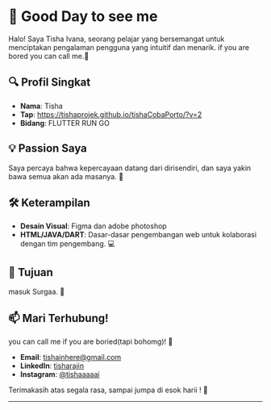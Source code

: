 # 👋 Good Day to see me

Halo! Saya Tisha Ivana, seorang pelajar yang bersemangat untuk menciptakan pengalaman pengguna yang intuitif dan menarik.
if you are bored you can call me.🎨

## 🔍 Profil Singkat

- **Nama**: Tisha
- **Tap**: https://tishaprojek.github.io/tishaCobaPorto/?v=2
- **Bidang**: FLUTTER RUN GO

## 💡 Passion Saya

Saya percaya bahwa kepercayaan datang dari dirisendiri, dan saya yakin bawa semua akan ada masanya. 🌟

## 🛠 Keterampilan

- **Desain Visual**: Figma dan adobe photoshop
- **HTML/JAVA/DART**: Dasar-dasar pengembangan web untuk kolaborasi dengan tim pengembang. 💻

## 🎯 Tujuan

masuk Surgaa. 🚀

## 📫 Mari Terhubung!

you can call me if you are boried(tapi bohomg)! 📧

- **Email**: tishainhere@gmail.com
- **LinkedIn**: [tisharajin](https://www.linkedin.com/in/yourprofile)
- **Instagram**: [@tishaaaaai](https://instagram.com/tishaaaaai)

Terimakasih atas segala rasa, sampai jumpa di esok harii ! 🎉

--- 
